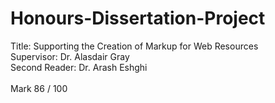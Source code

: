 # Honours-Dissertation-Project

Title: Supporting the Creation of Markup for Web Resources<br/>
Supervisor: Dr. Alasdair Gray<br/>
Second Reader: Dr. Arash Eshghi<br/>
<br/>
Mark 86 / 100
